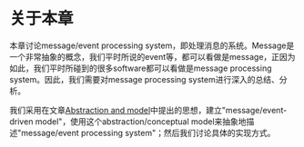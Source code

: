 # 关于本章

本章讨论message/event processing system，即处理消息的系统。Message是一个非常抽象的概念，我们平时所说的event等，都可以看做是message，正因为如此，我们平时所碰到的很多software都可以看做是message processing system。因此，我们需要对message processing system进行深入的总结、分析。

我们采用在文章[Abstraction and model](https://dengking.github.io/Post/Abstraction/Abstraction-and-model)中提出的思想，建立"message/event-driven model"，使用这个abstraction/conceptual  model来抽象地描述"message/event processing system"；然后我们讨论具体的实现方式。